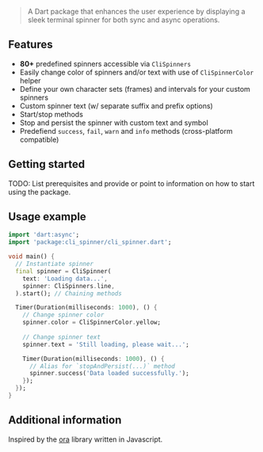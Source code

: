 <!--
This README describes the package. If you publish this package to pub.dev,
this README's contents appear on the landing page for your package.

For information about how to write a good package README, see the guide for
[writing package pages](https://dart.dev/guides/libraries/writing-package-pages).

For general information about developing packages, see the Dart guide for
[creating packages](https://dart.dev/guides/libraries/create-library-packages)
and the Flutter guide for
[developing packages and plugins](https://flutter.dev/developing-packages).
-->

> A Dart package that enhances the user experience by displaying a sleek terminal spinner for both sync and async operations.

## Features

- **80+** predefined spinners accessible via `CliSpinners`
- Easily change color of spinners and/or text with use of `CliSpinnerColor` helper
- Define your own character sets (frames) and intervals for your custom spinners
- Custom spinner text (w/ separate suffix and prefix options)
- Start/stop methods
- Stop and persist the spinner with custom text and symbol
- Predefiend `success`, `fail`, `warn` and `info` methods (cross-platform compatible)

## Getting started

TODO: List prerequisites and provide or point to information on how to
start using the package.

## Usage example

```dart
import 'dart:async';
import 'package:cli_spinner/cli_spinner.dart';

void main() {
  // Instantiate spinner
  final spinner = CliSpinner(
    text: 'Loading data...',
    spinner: CliSpinners.line,
  ).start(); // Chaining methods

  Timer(Duration(milliseconds: 1000), () {
    // Change spinner color
    spinner.color = CliSpinnerColor.yellow; 
    
    // Change spinner text
    spinner.text = 'Still loading, please wait...';

    Timer(Duration(milliseconds: 1000), () {
      // Alias for `stopAndPersist(...)` method
      spinner.success('Data loaded successfully.');
    });
  });
}

```

## Additional information

Inspired by the [ora](https://github.com/sindresorhus/ora) library written in Javascript.
